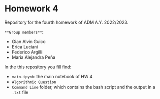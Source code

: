 # Homework 4
Repository for the fourth homework of ADM A.Y. 2022/2023.

`**Group members**`:
- Gian Alvin Guico
- Erica Luciani
- Federico Argilli
- Maria Alejandra Peña

In the this repository you fill find:
- `main.ipynb`: the main notebook of HW 4
- `Algorithmic Question`
- `Command Line` folder, which contains the bash script and the output in a `.txt` file
